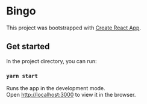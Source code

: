 # Bingo

This project was bootstrapped with [Create React App](https://github.com/facebook/create-react-app).

## Get started

In the project directory, you can run:

### `yarn start`

Runs the app in the development mode.<br />
Open [http://localhost:3000](http://localhost:3000) to view it in the browser.
